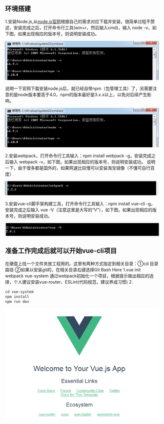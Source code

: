 ## 环境搭建
1.安装Node.js,从[node.js官网](https://nodejs.org/zh-cn/)根据自己的需求对应下载并安装，很简单过程不赘述，安装完成之后，打开命令行工具(win+r，然后输入cmd)，输入 node -v，如下图，如果出现相应的版本号，则说明安装成功。
  
  ![](https://raw.githubusercontent.com/Kathybren/img/master/images/3868852-e27ffe7726909c64.png)
  
说明一下官网下载安装node.js后，就已经自带npm（包管理工具）了，另需要注意的是node版本要高于4.0，npm的版本最好是3.x.x以上，以免对后续产生影响。
  
  ![](https://raw.githubusercontent.com/Kathybren/img/master/images/3868852-e27ffe7726909c64.png)

2.安装webpack，打开命令行工具输入：npm install webpack -g，安装完成之后输入 webpack -v，如下图，如果出现相应的版本号，则说明安装成功。
说明一下，由于很多都是国外的，如果网速比较慢可以安装淘宝镜像（不懂可自行百度）
  
  ![](https://raw.githubusercontent.com/Kathybren/img/master/images/3868852-78ae4207e9848e99.png)

3.安装vue-cli脚手架构建工具，打开命令行工具输入：npm install vue-cli -g，安装完成之后输入 vue -V（注意这里是大写的“V”），如下图，如果出现相应的版本号，则说明安装成功。
  
  ![](https://raw.githubusercontent.com/Kathybren/img/master/images/3868852-6efbfe25b7a6f757.png)
  
## 准备工作完成后就可以开始vue-cli项目
在硬盘上找一个文件夹放工程用的。这里有两种方式指定到相关目录：①cd 目录路径 ②如果以安装git的，在相关目录右键选择Git Bash Here
1.vue init webpack vue-system 通过webpack初始化一个项目，根据提示做出相应的选择，个人建议安装vue-router、ESLint(代码规范，建议养成习惯)
2.
```
cd vue-system
npm install
npm run dev
```
  
  ![](https://raw.githubusercontent.com/Kathybren/img/master/images/QQ%E6%88%AA%E5%9B%BE20171110155148.png)
